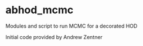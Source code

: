 # abhod_mcmc
Modules and script to run MCMC for a decorated HOD

Initial code provided by Andrew Zentner